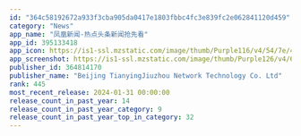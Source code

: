 ```yaml
---
id: "364c58192672a933f3cba905da0417e1803fbbc4fc3e839fc2e062841120d459"
category: "News"
app_name: "凤凰新闻-热点头条新闻抢先看"
app_id: 395133418
app_icon: https://is1-ssl.mzstatic.com/image/thumb/Purple116/v4/54/7e/45/547e45ce-9808-ae28-89b7-bdc382bf7f15/AppIcon-0-0-1x_U007emarketing-0-7-0-0-sRGB-85-220.png/1024x1024bb.png
app_screenshot: https://is1-ssl.mzstatic.com/image/thumb/Purple126/v4/6f/31/9d/6f319d08-fde5-794f-59ff-d796b0da1acb/5fa14ce7-3f29-42cc-bc3f-61ba778763d0_1._U70ed_U699c-1242x2688.jpg/1242x2688bb.png
publisher_id: 364814170
publisher_name: "Beijing TianyingJiuzhou Network Technology Co. Ltd"
rank: 445
most_recent_release: 2024-01-31 00:00:00
release_count_in_past_year: 14
release_count_in_past_year_category: 9
release_count_in_past_year_top_in_category: 32
---
```


